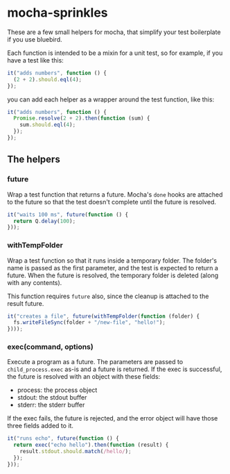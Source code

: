 mocha-sprinkles
===============

These are a few small helpers for mocha, that simplify your test boilerplate if you use bluebird.

Each function is intended to be a mixin for a unit test, so for example, if you have a test like this:

```javascript
it("adds numbers", function () {
  (2 + 2).should.eql(4);
});
```

you can add each helper as a wrapper around the test function, like this:

```javascript
it("adds numbers", function () {
  Promise.resolve(2 + 2).then(function (sum) {
    sum.should.eql(4);
  });
});
```


The helpers
-----------

### future

Wrap a test function that returns a future. Mocha's `done` hooks are attached to the future so that the test doesn't complete until the future is resolved.

```javascript
it("waits 100 ms", future(function () {
  return Q.delay(100);
}));
```

### withTempFolder

Wrap a test function so that it runs inside a temporary folder. The folder's name is passed as the first parameter, and the test is expected to return a future. When the future is resolved, the temporary folder is deleted (along with any contents).

This function requires `future` also, since the cleanup is attached to the result future.

```javascript
it("creates a file", future(withTempFolder(function (folder) {
  fs.writeFileSync(folder + "/new-file", "hello!");
})));
```

### exec(command, options)

Execute a program as a future. The parameters are passed to `child_process.exec` as-is and a future is returned. If the exec is successful, the future is resolved with an object with these fields:

- process: the process object
- stdout: the stdout buffer
- stderr: the stderr buffer

If the exec fails, the future is rejected, and the error object will have those three fields added to it.

```javascript
it("runs echo", future(function () {
  return exec("echo hello").then(function (result) {
    result.stdout.should.match(/hello/);
  });
}));
```

